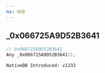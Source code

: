 ```yaml
---
ns: HUD
---
```

## _0x066725A9D52B3641

```c
// 0x066725A9D52B3641
Any _0x066725A9D52B3641();
```

```
NativeDB Introduced: v1232
```

